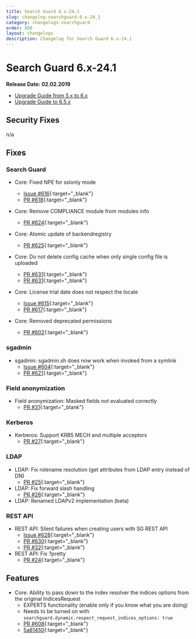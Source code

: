 ```yaml
---
title: Search Guard 6.x-24.1
slug: changelog-searchguard-6-x-24_1
category: changelogs-searchguard
order: 450
layout: changelogs
description: Changelog for Search Guard 6.x-24.1
---
```


<!---
Copryight 2017 floragunn GmbH
-->

# Search Guard 6.x-24.1

**Release Date: 02.02.2019**

* [Upgrade Guide from 5.x to 6.x](../_docs/upgrading_5_6.md)
* [Upgrade Guide to 6.5.x](../_docs/upgrading-6_5_0.md)

## Security Fixes 

n/a

## Fixes 

### Search Guard

* Core: Fixed NPE for sslonly mode
  * [Issue #616](https://github.com/floragunncom/search-guard/issues/616){:target="_blank"}
  * [PR #618](https://github.com/floragunncom/search-guard/pull/618){:target="_blank"}

* Core: Remove COMPLIANCE module from modules info
  * [PR #624](https://github.com/floragunncom/search-guard/pull/624){:target="_blank"}

* Core: Atomic update of backendregistry
  * [PR #625](https://github.com/floragunncom/search-guard/pull/625){:target="_blank"}

* Core: Do not delete config cache when only single config file is uploaded
  * [PR #631](https://github.com/floragunncom/search-guard/pull/631){:target="_blank"}
  * [PR #631](https://github.com/floragunncom/search-guard/pull/631){:target="_blank"}

* Core: License trial date does not respect the locale
  * [Issue #615](https://github.com/floragunncom/search-guard/issues/615){:target="_blank"}
  * [PR #617](https://github.com/floragunncom/search-guard/pull/617){:target="_blank"}

* Core: Removed deprecated permissions
  * [PR #602](https://github.com/floragunncom/search-guard/pull/602){:target="_blank"}
  

### sgadmin

* sgadmin: sgadmin.sh does now work when invoked from a symlink
  * [Issue #604](https://github.com/floragunncom/search-guard/issues/604){:target="_blank"}
  * [PR #621](https://github.com/floragunncom/search-guard/pull/621){:target="_blank"}

### Field anonymization

* Field anonymization: Masked fields not evaluated correctly
  * [PR #31](https://github.com/floragunncom/search-guard-enterprise-modules/pull/31){:target="_blank"}

### Kerberos

* Kerberos: Support KRB5 MECH and multiple acceptors
  * [PR #27](https://github.com/floragunncom/search-guard-enterprise-modules/pull/27){:target="_blank"}

### LDAP

* LDAP: Fix rolename resolution (get attributes from LDAP entry instead of DN)
  * [PR #25](https://github.com/floragunncom/search-guard-enterprise-modules/pull/25){:target="_blank"}
* LDAP: Fix forward slash handling
  * [PR #26](https://github.com/floragunncom/search-guard-enterprise-modules/pull/26){:target="_blank"}
* LDAP: Renamed LDAPv2 implementation (beta)

### REST API
* REST API: Silent failures when creating users with SG REST API
  * [Issue #628](https://github.com/floragunncom/search-guard/issues/628){:target="_blank"}
  * [PR #630](https://github.com/floragunncom/search-guard/pull/630){:target="_blank"}
  * [PR #32](https://github.com/floragunncom/search-guard-enterprise-modules/pull/24){:target="_blank"}
* REST API: Fix ?pretty
  * [PR #24](https://github.com/floragunncom/search-guard-enterprise-modules/pull/24){:target="_blank"}

## Features

* Core: Ability to pass down to the index resolver the indices options from the original IndicesRequest
  * EXPERTS functionality (enable only if you know what you are doing)
  * Needs to be turned on with `searchguard.dynamic.respect_request_indices_options: true`
  * [PR #608](https://github.com/floragunncom/search-guard/pull/608){:target="_blank"}
  * [5a81450](https://github.com/floragunncom/search-guard/commit/5a814508fd137ec6295c0bd23d4b37a59545400e){:target="_blank"}
